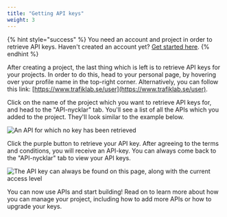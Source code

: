 ```yaml
---
title: "Getting API keys"
weight: 3
---
```

{% hint style="success" %} You need an account and project in order to retrieve API keys. Haven't created an account
yet? [Get started here](creating-an-account.md). {% endhint %}

After creating a project, the last thing which is left is to retrieve API keys for your projects. In order to do this,
head to your personal page, by hovering over your profile name in the top-right corner. Alternatively, you can follow
this link: [https://www.trafiklab.se/user](https://www.trafiklab.se/user).

Click on the name of the project which you want to retrieve API keys for, and head to the "API-nycklar" tab. You'll see
a list of all the APIs which you added to the project. They'll look similar to the example below.

![An API for which no key has been retrieved](../../.gitbook/assets/image%20%2812%29.png)

Click the purple button to retrieve your API key. After agreeing to the terms and conditions, you will receive an
API-key. You can always come back to the "API-nycklar" tab to view your API keys.

![The API key can always be found on this page, along with the current access level](../../.gitbook/assets/image%20%2813%29.png)

You can now use APIs and start building! Read on to learn more about how you can manage your project, including how to
add more APIs or how to upgrade your keys.
